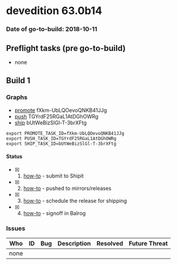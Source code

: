 # devedition 63.0b14

### Date of go-to-build: 2018-10-11

## Preflight tasks (pre go-to-build)
- none

## Build 1  

### Graphs
* [promote](https://tools.taskcluster.net/push-inspector/#/fXkm-UbLQOevoQNKB41JJg) fXkm-UbLQOevoQNKB41JJg
* [push](https://tools.taskcluster.net/push-inspector/#/TGYrdF25RGaL1AtDGhOWRg) TGYrdF25RGaL1AtDGhOWRg
* [ship](https://tools.taskcluster.net/push-inspector/#/bUtWeBizSlGl-T-3brXFtg) bUtWeBizSlGl-T-3brXFtg
```
export PROMOTE_TASK_ID=fXkm-UbLQOevoQNKB41JJg
export PUSH_TASK_ID=TGYrdF25RGaL1AtDGhOWRg
export SHIP_TASK_ID=bUtWeBizSlGl-T-3brXFtg
```


#### Status
- [x] 1.  [how-to](https://wiki.mozilla.org/Release:Release_Automation_on_Mercurial:Starting_a_Release#Submit_to_Ship_It)  - submit to Shipit
- [x] 2.  [how-to](https://github.com/mozilla-releng/releasewarrior-2.0/blob/master/docs/release-promotion/desktop/howto.md#push-artifacts-to-releases-directory)  - pushed to mirrors/releases
- [x] 3.  [how-to](https://github.com/mozilla-releng/releasewarrior-2.0/blob/master/docs/release-promotion/desktop/howto.md#ship-the-release)  - schedule the release for shipping
- [x] 4.  [how-to](https://github.com/mozilla-releng/releasewarrior-2.0/blob/master/docs/release-promotion/desktop/howto.md#obtain-sign-offs-for-changes)  - signoff in Balrog

### Issues
| Who                 | ID               | Bug                                                                 | Description                | Resolved                | Future Threat                |
| ------------------- | ---------------- | ------------------------------------------------------------------- | -------------------------- | ----------------------- | ---------------------------- |
| none | | | | | |

